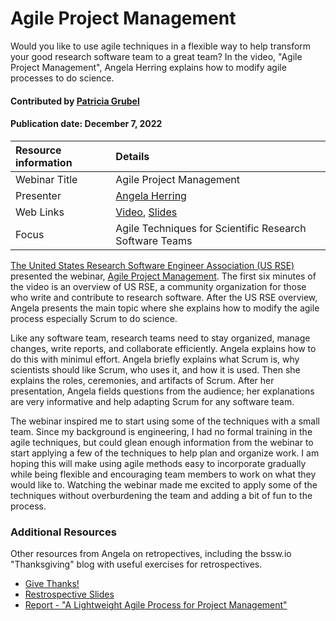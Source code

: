 # Agile Project Management

<!-- deck text start -->
Would you like to use agile techniques in a flexible way to help transform your good research software team to a great team? In the video, "Agile Project Management", Angela Herring explains how to modify agile processes to do science.
<!-- deck text end -->

#### Contributed by [Patricia Grubel](https://github.com/pagrubel "Patricia Grubel")
#### Publication date: December 7, 2022
Resource information | Details
:--- | :---
Webinar Title | Agile Project Management
Presenter | [Angela Herring](https://github.com/angelaherring "Angela Herring")
Web Links | [Video](https://youtu.be/Fdex2rhw0Zo), [Slides](https://permalink.lanl.gov/object/tr?what=info:lanl-repo/lareport/LA-UR-22-20381)
Focus | Agile Techniques for Scientific Research Software Teams

[The United States Research Software Engineer Association (US RSE)](us-rse.org) presented the webinar, [Agile Project Management](https://youtu.be/Fdex2rhw0Zo). The first six minutes of the video is an overview of US RSE, a community organization for those who write and contribute to research software. After the US RSE overview, Angela presents the main topic where she explains how to modify the agile process especially Scrum to do science.

Like any software team, research teams need to stay organized, manage changes, write reports, and collaborate efficiently. Angela explains how to do this with minimul effort. Angela briefly explains what Scrum is, why scientists should like Scrum, who uses it, and how it is used. Then she explains the roles, ceremonies, and artifacts of Scrum. After her presentation, Angela fields questions from the audience; her explanations are very informative and help adapting Scrum for any software team.

The webinar inspired me to start using some of the techniques with a small team. Since my background is engineering, I had no formal training in the agile techniques, but could glean enough information from the webinar to start applying a few of the techniques to help plan and organize work. I am hoping this will make using agile methods easy to incorporate gradually while being flexible and encouraging team members to work on what they would like to. Watching the webinar made me excited to apply some of the techniques without overburdening the team and adding a bit of fun to the process.




### Additional Resources
Other resources from Angela on retropectives, including the bssw.io "Thanksgiving" blog with useful exercises for retrospectives.
* [Give Thanks!](https://bssw.io/blog_posts/give-thanks)
* [Restrospective Slides](https://permalink.lanl.gov/object/tr?what=info:lanl-repo/lareport/LA-UR-21-21952)
* [Report - "A Lightweight Agile Process for Project Management"](https://permalink.lanl.gov/object/tr?what=info:lanl-repo/lareport/LA-UR-19-25789)

<!---
Publish: yes
Pinned: no
Topics: Strategies for More Effective Teams, Software Engineering 
RSS update: 
--->

